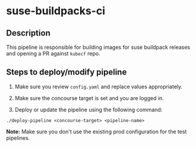 # suse-buildpacks-ci

## Description

This pipeline is responsible for building images for suse buildpack releases and opening a PR against `kubecf` repo.

## Steps to deploy/modify pipeline

1. Make sure you review `config.yaml` and replace values appropriately.

2. Make sure the concourse target is set and you are logged in.

3. Deploy or update the pipeline using the following command:

```
./deploy-pipeline <concourse-target> <pipeline-name>
```

**Note:** Make sure you don't use the existing prod configuration for the test pipelines.
